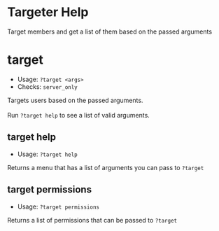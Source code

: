 # Targeter Help

Target members and get a list of them based on the passed arguments

# target
 - Usage: `?target <args> `
 - Checks: `server_only`

Targets users based on the passed arguments.<br/><br/>Run `?target help` to see a list of valid arguments.

## target help
 - Usage: `?target help `

Returns a menu that has a list of arguments you can pass to `?target`

## target permissions
 - Usage: `?target permissions `

Returns a list of permissions that can be passed to `?target`


